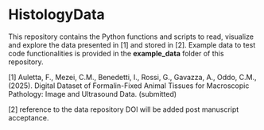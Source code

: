 # HistologyData

This repository contains the Python functions and scripts to read, visualize and explore the data presented in [1] and stored in [2]. Example data to test code functionalities is provided in the **example_data** folder of this repository. 


[1] Auletta, F., Mezei, C.M., Benedetti, I., Rossi, G., Gavazza, A., Oddo, C.M., (2025). Digital Dataset of Formalin-Fixed Animal Tissues for  Macroscopic Pathology: Image and Ultrasound Data. (submitted)


[2] reference to the data repository DOI will be added post manuscript acceptance. 
